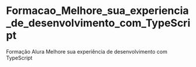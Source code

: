 # Formacao_Melhore_sua_experiencia_de_desenvolvimento_com_TypeScript
Formação Alura Melhore sua experiência de desenvolvimento com TypeScript
